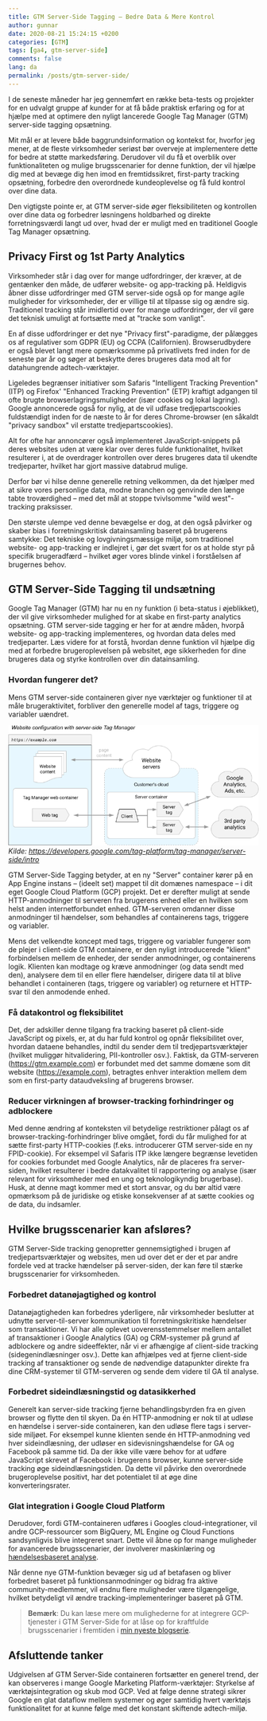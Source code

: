 ```yaml
---
title: GTM Server-Side Tagging – Bedre Data & Mere Kontrol
author: gunnar
date: 2020-08-21 15:24:15 +0200
categories: [GTM]
tags: [ga4, gtm-server-side]
comments: false
lang: da
permalink: /posts/gtm-server-side/
---
```


I de seneste måneder har jeg gennemført en række beta-tests og projekter for en udvalgt gruppe af kunder for at få både praktisk erfaring og for at hjælpe med at optimere den nyligt lancerede Google Tag Manager (GTM) server-side tagging opsætning.

Mit mål er at levere både baggrundsinformation og kontekst for, hvorfor jeg mener, at de fleste virksomheder seriøst bør overveje at implementere dette for bedre at støtte markedsføring. Derudover vil du få et overblik over funktionaliteten og mulige brugsscenarier for denne funktion, der vil hjælpe dig med at bevæge dig hen imod en fremtidssikret, first-party tracking opsætning, forbedre den overordnede kundeoplevelse og få fuld kontrol over dine data.

Den vigtigste pointe er, at GTM server-side øger fleksibiliteten og kontrollen over dine data og forbedrer løsningens holdbarhed og direkte forretningsværdi langt ud over, hvad der er muligt med en traditionel Google Tag Manager opsætning.

## Privacy First og 1st Party Analytics

Virksomheder står i dag over for mange udfordringer, der kræver, at de gentænker den måde, de udfører website- og app-tracking på. Heldigvis åbner disse udfordringer med GTM server-side også op for mange agile muligheder for virksomheder, der er villige til at tilpasse sig og ændre sig. Traditionel tracking står imidlertid over for mange udfordringer, der vil gøre det teknisk umuligt at fortsætte med at "tracke som vanligt".

En af disse udfordringer er det nye "Privacy first"-paradigme, der pålægges os af regulativer som GDPR (EU) og CCPA (Californien). Browserudbydere er også blevet langt mere opmærksomme på privatlivets fred inden for de seneste par år og søger at beskytte deres brugeres data mod alt for datahungrende adtech-værktøjer.

Ligeledes begrænser initiativer som Safaris "Intelligent Tracking Prevention" (ITP) og Firefox' "Enhanced Tracking Prevention" (ETP) kraftigt adgangen til ofte brugte browserlagringsmuligheder (især cookies og lokal lagring). Google annoncerede også for nylig, at de vil udfase tredjepartscookies fuldstændigt inden for de næste to år for deres Chrome-browser (en såkaldt "privacy sandbox" vil erstatte tredjepartscookies).

Alt for ofte har annoncører også implementeret JavaScript-snippets på deres websites uden at være klar over deres fulde funktionalitet, hvilket resulterer i, at de overdrager kontrollen over deres brugeres data til ukendte tredjeparter, hvilket har gjort massive databrud mulige.

Derfor bør vi hilse denne generelle retning velkommen, da det hjælper med at sikre vores personlige data, modne branchen og genvinde den længe tabte troværdighed – med det mål at stoppe tvivlsomme "wild west"-tracking praksisser.

Den største ulempe ved denne bevægelse er dog, at den også påvirker og skaber bias i forretningskritisk datainsamling baseret på brugerens samtykke: Det tekniske og lovgivningsmæssige miljø, som traditionel website- og app-tracking er indlejret i, gør det svært for os at holde styr på specifik brugeradfærd – hvilket øger vores blinde vinkel i forståelsen af brugernes behov.

## GTM Server-Side Tagging til undsætning

Google Tag Manager (GTM) har nu en ny funktion (i beta-status i øjeblikket), der vil give virksomheder mulighed for at skabe en first-party analytics opsætning. GTM server-side tagging er her for at ændre måden, hvorpå website- og app-tracking implementeres, og hvordan data deles med tredjeparter. Læs videre for at forstå, hvordan denne funktion vil hjælpe dig med at forbedre brugeroplevelsen på websitet, øge sikkerheden for dine brugeres data og styrke kontrollen over din datainsamling.

### Hvordan fungerer det?

Mens GTM server-side containeren giver nye værktøjer og funktioner til at måle brugeraktivitet, forbliver den generelle model af tags, triggere og variabler uændret.

![gtm-server-side-architecture](/assets/img/gtm-server-side/server-side-tagging.png)
_Kilde: https://developers.google.com/tag-platform/tag-manager/server-side/intro_

GTM Server-Side Tagging betyder, at en ny "Server" container kører på en App Engine instans – (ideelt set) mappet til dit domænes namespace – i dit eget Google Cloud Platform (GCP) projekt. Det er derefter muligt at sende HTTP-anmodninger til serveren fra brugerens enhed eller en hvilken som helst anden internetforbundet enhed. GTM-serveren omdanner disse anmodninger til hændelser, som behandles af containerens tags, triggere og variabler.

Mens det velkendte koncept med tags, triggere og variabler fungerer som de plejer i client-side GTM containere, er den nyligt introducerede "klient" forbindelsen mellem de enheder, der sender anmodninger, og containerens logik. Klienten kan modtage og kræve anmodninger (og data sendt med den), analysere dem til en eller flere hændelser, dirigere data til at blive behandlet i containeren (tags, triggere og variabler) og returnere et HTTP-svar til den anmodende enhed.

### Få datakontrol og fleksibilitet

Det, der adskiller denne tilgang fra tracking baseret på client-side JavaScript og pixels, er, at du har fuld kontrol og opnår fleksibilitet over, hvordan dataene behandles, indtil du sender dem til tredjepartsværktøjer (hvilket muliggør hitvalidering, PII-kontroller osv.). Faktisk, da GTM-serveren (https://gtm.example.com) er forbundet med det samme domæne som dit website (https://example.com), betragtes enhver interaktion mellem dem som en first-party dataudveksling af brugerens browser.

### Reducer virkningen af browser-tracking forhindringer og adblockere

Med denne ændring af konteksten vil betydelige restriktioner pålagt os af browser-tracking-forhindringer blive omgået, fordi du får mulighed for at sætte first-party HTTP-cookies (f.eks. introducerer GTM server-side en ny FPID-cookie). For eksempel vil Safaris ITP ikke længere begrænse levetiden for cookies forbundet med Google Analytics, når de placeres fra server-siden, hvilket resulterer i bedre datakvalitet til rapportering og analyse (især relevant for virksomheder med en ung og teknologikyndig brugerbase). Husk, at denne magt kommer med et stort ansvar, og du bør altid være opmærksom på de juridiske og etiske konsekvenser af at sætte cookies og de data, du indsamler.

## Hvilke brugsscenarier kan afsløres?

GTM Server-Side tracking genopretter gennemsigtighed i brugen af tredjepartsværktøjer og websites, men ud over det er der et par andre fordele ved at tracke hændelser på server-siden, der kan føre til stærke brugsscenarier for virksomheden.

### Forbedret datanøjagtighed og kontrol

Datanøjagtigheden kan forbedres yderligere, når virksomheder beslutter at udnytte server-til-server kommunikation til forretningskritiske hændelser som transaktioner. Vi har alle oplevet uoverensstemmelser mellem antallet af transaktioner i Google Analytics (GA) og CRM-systemer på grund af adblockere og andre sideeffekter, når vi er afhængige af client-side tracking (sidegenindlæsninger osv.). Dette kan afhjælpes ved at fjerne client-side tracking af transaktioner og sende de nødvendige datapunkter direkte fra dine CRM-systemer til GTM-serveren og sende dem videre til GA til analyse.

### Forbedret sideindlæsningstid og datasikkerhed

Generelt kan server-side tracking fjerne behandlingsbyrden fra en given browser og flytte den til skyen. Da én HTTP-anmodning er nok til at udløse en hændelse i server-side containeren, kan den udløse flere tags i server-side miljøet. For eksempel kunne klienten sende én HTTP-anmodning ved hver sideindlæsning, der udløser en sidevisningshændelse for GA og Facebook på samme tid. Da der ikke ville være behov for at udføre JavaScript skrevet af Facebook i brugerens browser, kunne server-side tracking øge sideindlæsningstiden. Da dette vil påvirke den overordnede brugeroplevelse positivt, har det potentialet til at øge dine konverteringsrater.

### Glat integration i Google Cloud Platform

Derudover, fordi GTM-containeren udføres i Googles cloud-integrationer, vil andre GCP-ressourcer som BigQuery, ML Engine og Cloud Functions sandsynligvis blive integreret snart. Dette vil åbne op for mange muligheder for avancerede brugsscenarier, der involverer maskinlæring og [hændelsesbaseret analyse](https://gunnargriese.com/posts/ga4-the-cdp-you-didnt-know-you-had/).

Når denne nye GTM-funktion bevæger sig ud af betafasen og bliver forbedret baseret på funktionsanmodninger og bidrag fra aktive community-medlemmer, vil endnu flere muligheder være tilgængelige, hvilket betydeligt vil ændre tracking-implementeringer baseret på GTM.

> **Bemærk**: Du kan læse mere om mulighederne for at integrere GCP-tjenester i GTM Server-Side for at låse op for kraftfulde brugsscenarier i fremtiden i [min nyeste blogserie](https://gunnargriese.com/posts/gtm-server-side-firestore-integrations/).

## Afsluttende tanker

Udgivelsen af GTM Server-Side containeren fortsætter en generel trend, der kan observeres i mange Google Marketing Platform-værktøjer: Styrkelse af værktøjsintegration og skub mod GCP. Ved at følge denne strategi sikrer Google en glat dataflow mellem systemer og øger samtidig hvert værktøjs funktionalitet for at kunne følge med det konstant skiftende adtech-miljø.
